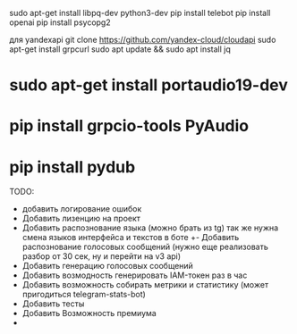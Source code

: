 sudo apt-get install libpq-dev python3-dev
pip install telebot
pip install openai
pip install psycopg2


для yandexapi
git clone https://github.com/yandex-cloud/cloudapi
sudo apt-get install grpcurl
sudo apt update && sudo apt install jq
# sudo apt-get install portaudio19-dev
# pip install grpcio-tools PyAudio
# pip install pydub


TODO:
* добавить логирование ошибок 
* Добавить лизенцию на проект 
* Добавить распознование языка (можно брать из tg) так же нужна смена языков интерфейса и текстов в боте
+- Добавить распознование голосовых сообщений (нужно еще реализовать разбор от 30 сек, ну и перейти на v3 api)
* Добавить генерацию голосовых сообщений
* Добавить возмодность генерировать IAM-токен раз в час
* Добавить возможность собирать метрики и статистику (может пригодиться telegram-stats-bot)
* Добавить тесты
* Добавить Возможность премиума
* 
